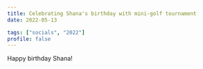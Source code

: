 ```yaml
---
title: Celebrating Shana's birthday with mini-golf tournament
date: 2022-05-13

tags: ["socials", "2022"]
profile: false
---
```


Happy birthday Shana!

<!--more-->

